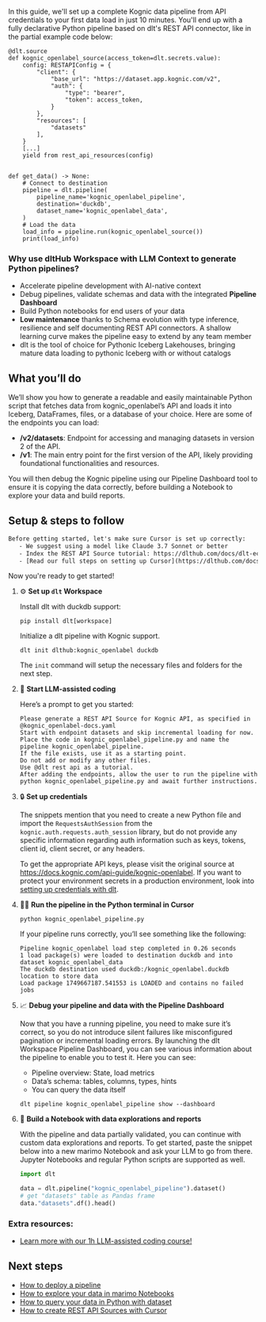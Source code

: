 In this guide, we'll set up a complete Kognic data pipeline from API credentials to your first data load in just 10 minutes. You'll end up with a fully declarative Python pipeline based on dlt's REST API connector, like in the partial example code below:

```python-outcome
@dlt.source
def kognic_openlabel_source(access_token=dlt.secrets.value):
    config: RESTAPIConfig = {
        "client": {
            "base_url": "https://dataset.app.kognic.com/v2",
            "auth": {
                "type": "bearer",
                "token": access_token,
            }
        },
        "resources": [
            "datasets"
        ],
    }
    [...]
    yield from rest_api_resources(config)


def get_data() -> None:
    # Connect to destination
    pipeline = dlt.pipeline(
        pipeline_name='kognic_openlabel_pipeline',
        destination='duckdb',
        dataset_name='kognic_openlabel_data', 
    )
    # Load the data
    load_info = pipeline.run(kognic_openlabel_source())
    print(load_info) 
```

### Why use dltHub Workspace with LLM Context to generate Python pipelines?

- Accelerate pipeline development with AI-native context
- Debug pipelines, validate schemas and data with the integrated **Pipeline Dashboard**
- Build Python notebooks for end users of your data
- **Low maintenance** thanks to Schema evolution with type inference, resilience and self documenting REST API connectors. A shallow learning curve makes the pipeline easy to extend by any team member
- dlt is the tool of choice for Pythonic Iceberg Lakehouses, bringing mature data loading to pythonic Iceberg with or without catalogs

## What you’ll do

We’ll show you how to generate a readable and easily maintainable Python script that fetches data from kognic_openlabel’s API and loads it into Iceberg, DataFrames, files, or a database of your choice. Here are some of the endpoints you can load:

- **/v2/datasets**: Endpoint for accessing and managing datasets in version 2 of the API.
- **/v1**: The main entry point for the first version of the API, likely providing foundational functionalities and resources.

You will then debug the Kognic pipeline using our Pipeline Dashboard tool to ensure it is copying the data correctly, before building a Notebook to explore your data and build reports.

## Setup & steps to follow

```default
Before getting started, let's make sure Cursor is set up correctly:
   - We suggest using a model like Claude 3.7 Sonnet or better
   - Index the REST API Source tutorial: https://dlthub.com/docs/dlt-ecosystem/verified-sources/rest_api/ and add it to context as **@dlt rest api**
   - [Read our full steps on setting up Cursor](https://dlthub.com/docs/dlt-ecosystem/llm-tooling/cursor-restapi#23-configuring-cursor-with-documentation)
```

Now you're ready to get started!

1. ⚙️ **Set up `dlt` Workspace**
    
    Install dlt with duckdb support:
    ```shell
    pip install dlt[workspace]
    ```

    Initialize a dlt pipeline with Kognic support.
    ```shell
    dlt init dlthub:kognic_openlabel duckdb
    ```

    The `init` command will setup the necessary files and folders for the next step.
    
2. 🤠 **Start LLM-assisted coding**
    
    Here’s a prompt to get you started:
    
    ```prompt
    Please generate a REST API Source for Kognic API, as specified in @kognic_openlabel-docs.yaml 
    Start with endpoint datasets and skip incremental loading for now. 
    Place the code in kognic_openlabel_pipeline.py and name the pipeline kognic_openlabel_pipeline. 
    If the file exists, use it as a starting point. 
    Do not add or modify any other files. 
    Use @dlt rest api as a tutorial. 
    After adding the endpoints, allow the user to run the pipeline with python kognic_openlabel_pipeline.py and await further instructions.
    ```

    
3. 🔒 **Set up credentials** 
    
    The snippets mention that you need to create a new Python file and import the `RequestsAuthSession` from the `kognic.auth.requests.auth_session` library, but do not provide any specific information regarding auth information such as keys, tokens, client id, client secret, or any headers.
    
    To get the appropriate API keys, please visit the original source at https://docs.kognic.com/api-guide/kognic-openlabel.
    If you want to protect your environment secrets in a production environment, look into [setting up credentials with dlt](https://dlthub.com/docs/walkthroughs/add_credentials).
    
4. 🏃‍♀️ **Run the pipeline in the Python terminal in Cursor**
    
    ```shell
    python kognic_openlabel_pipeline.py
    ```
    
    If your pipeline runs correctly, you’ll see something like the following:
    
    ```shell
    Pipeline kognic_openlabel load step completed in 0.26 seconds
    1 load package(s) were loaded to destination duckdb and into dataset kognic_openlabel_data
    The duckdb destination used duckdb:/kognic_openlabel.duckdb location to store data
    Load package 1749667187.541553 is LOADED and contains no failed jobs
    ```
    
5. 📈 **Debug your pipeline and data with the Pipeline Dashboard**

    Now that you have a running pipeline, you need to make sure it’s correct, so you do not introduce silent failures like misconfigured pagination or incremental loading errors. By launching the dlt Workspace Pipeline Dashboard, you can see various information about the pipeline to enable you to test it. Here you can see:
    - Pipeline overview: State, load metrics
    - Data’s schema: tables, columns, types, hints
    - You can query the data itself
    
    ```shell
    dlt pipeline kognic_openlabel_pipeline show --dashboard
    ```
    
6. 🐍 **Build a Notebook with data explorations and reports**

    With the pipeline and data partially validated, you can continue with custom data explorations and reports. To get started, paste the snippet below into a new marimo Notebook and ask your LLM to go from there. Jupyter Notebooks and regular Python scripts are supported as well.

    
    ```python
    import dlt

   data = dlt.pipeline("kognic_openlabel_pipeline").dataset()
   # get "datasets" table as Pandas frame
   data."datasets".df().head()
    ```

### Extra resources:

- [Learn more with our 1h LLM-assisted coding course!](https://www.youtube.com/watch?v=GGid70rnJuM)

## Next steps

- [How to deploy a pipeline](https://dlthub.com/docs/walkthroughs/deploy-a-pipeline)
- [How to explore your data in marimo Notebooks](https://dlthub.com/docs/general-usage/dataset-access/marimo)
- [How to query your data in Python with dataset](https://dlthub.com/docs/general-usage/dataset-access/dataset)
- [How to create REST API Sources with Cursor](https://dlthub.com/docs/dlt-ecosystem/llm-tooling/cursor-restapi)